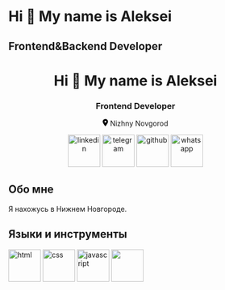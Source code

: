 Hi 👋 My name is Aleksei
========================

Frontend&Backend Developer
--------------------------

<h1 align="center">Hi 👋 My name is Aleksei</h1>
        <h3 align="center">Frontend Developer</h3>
        <p align="center">
            <svg xmlns="http://www.w3.org/2000/svg" height="1em" viewBox="0 0 384 512"><path d="M215.7 499.2C267 435 384 279.4 384 192C384 86 298 0 192 0S0 86 0 192c0 87.4 117 243 168.3 307.2c12.3 15.3 35.1 15.3 47.4 0zM192 128a64 64 0 1 1 0 128 64 64 0 1 1 0-128z"/></svg>
            Nizhny Novgorod
        </p>
        <p align="center">
            <a href="#"><img src="images/icons8-linkedin-1024.png" alt="linkedin" width="64px"></a>
            <a href="#"><img src="images/icons8-telegram-1024.png" alt="telegram" width="64px"></a>
            <a href="#"><img src="images/icons8-github-1024.png" alt="github" width="64px"></a>
            <a href="#"><img src="images/icons8-whatsapp-1024.png" alt="whatsapp" width="64px"></a>
        </p>
        <h2>Обо мне</h2>
        <p>Я нахожусь в Нижнем Новгороде.</p>
        <h2>Языки и инструменты</h2>
        <p>
            <img src="images/icons8-html-5-1024.png" alt="html" width="64px">
            <img src="images/icons8-css3-1024.png" alt="css" width="64px">
            <img src="images/icons8-javascript-1024.png" alt="javascript" width="64px">
            <img src="images/icons8-c-sharp-logo-1024.png" alt="" width="64px">
        </p>
                    


<!--<h1 align="center">Привет, меня зовут Алексей 👋</h1>
<h3 align="center">Я занимаюсь Frontend и Backend разработкой</h3>
<p>Самостоятельно изучаю программирование по книгам и онлайн-ресурсам.</p>
📚
💻


<p>Programming languages:</p>
<ul>
  <li><img src="https://img.shields.io/badge/HTML5-E34F26?style=for-the-badge&logo=html5&logoColor=white" /></li>
  <li><img src="https://img.shields.io/badge/CSS3-1572B6?style=for-the-badge&logo=css3&logoColor=white" /></li>
  <li><img src="https://img.shields.io/badge/JavaScript-323330?style=for-the-badge&logo=javascript&logoColor=F7DF1E" /></li>
  <li><img src="https://img.shields.io/badge/C%23-239120?style=for-the-badge&logo=c-sharp&logoColor=white" /></li>
</ul>

<p>Frameworks and Libraries:</p>
<ul>
  <li><img src="https://img.shields.io/badge/.NET-512BD4?style=for-the-badge&logo=dotnet&logoColor=white" /></li>
</ul>

<p>Tools:</p>
<ul>
  <li><img src="https://img.shields.io/badge/Visual_Studio-5C2D91?style=for-the-badge&logo=visual%20studio&logoColor=white" /></li>
  <li><img src="https://img.shields.io/badge/Visual_Studio_Code-0078D4?style=for-the-badge&logo=visual%20studio%20code&logoColor=white" /></li>
</ul>

<p>Databases:</p>
<ul>
  <li><img src="https://img.shields.io/badge/MySQL-00000F?style=for-the-badge&logo=mysql&logoColor=white" /></li>
  <li><img src="https://img.shields.io/badge/PostgreSQL-316192?style=for-the-badge&logo=postgresql&logoColor=white" /></li>
</ul>

<p>Связаться со мной:</p>
<ul>
  <li>Telegram</li>
  <li>LinkedIn</li>
</ul>

<!--
**Aleksei-Kireev/Aleksei-Kireev** is a ✨ _special_ ✨ repository because its `README.md` (this file) appears on your GitHub profile.

Here are some ideas to get you started:

- 🔭 I’m currently working on ...
- 🌱 I’m currently learning ...
- 👯 I’m looking to collaborate on ...
- 🤔 I’m looking for help with ...
- 💬 Ask me about ...
- 📫 How to reach me: ...
- 😄 Pronouns: ...
- ⚡ Fun fact: ...
-->
